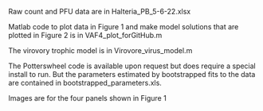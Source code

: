 Raw count and PFU data are in Halteria_PB_5-6-22.xlsx

Matlab code to plot data in Figure 1 and make model solutions that are plotted in Figure 2 is in VAF4_plot_forGitHub.m

The virovory trophic model is in Virovore_virus_model.m

The Potterswheel code is available upon request but does require a special install to run. But the parameters estimated by bootstrapped fits to the data are contained in bootstrapped_parameters.xls.

Images are for the four panels shown in Figure 1


